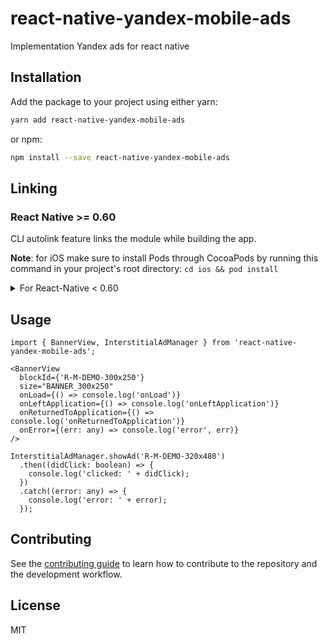 # react-native-yandex-mobile-ads

Implementation Yandex ads for react native

## Installation

Add the package to your project using either yarn:

```bash
yarn add react-native-yandex-mobile-ads
```

or npm:

```bash
npm install --save react-native-yandex-mobile-ads
```

## Linking

### React Native >= 0.60

CLI autolink feature links the module while building the app.

**Note**: for iOS make sure to install Pods through CocoaPods by running this command in your project's root directory:
`cd ios && pod install`

<details>
<summary>For React-Native < 0.60</summary>
Link the native dependencies:

```bash
$ react-native link react-native-yandex-mobile-ads
```
</details>

## Usage

```tsx
import { BannerView, InterstitialAdManager } from 'react-native-yandex-mobile-ads';

<BannerView
  blockId={'R-M-DEMO-300x250'}
  size="BANNER_300x250"
  onLoad={() => console.log('onLoad')}
  onLeftApplication={() => console.log('onLeftApplication')}
  onReturnedToApplication={() => console.log('onReturnedToApplication')}
  onError={(err: any) => console.log('error', err)}
/>

InterstitialAdManager.showAd('R-M-DEMO-320x480')
  .then((didClick: boolean) => {
    console.log('clicked: ' + didClick);
  })
  .catch((error: any) => {
    console.log('error: ' + error);
  });
```

## Contributing

See the [contributing guide](CONTRIBUTING.md) to learn how to contribute to the repository and the development workflow.

## License

MIT
